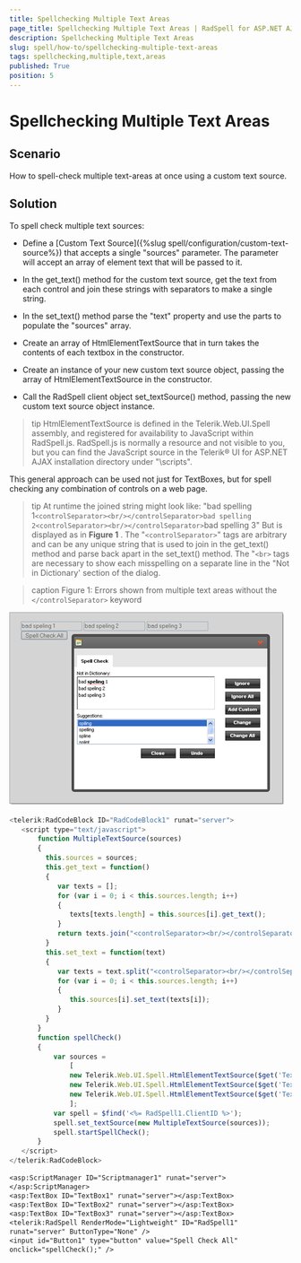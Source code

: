 ```yaml
---
title: Spellchecking Multiple Text Areas
page_title: Spellchecking Multiple Text Areas | RadSpell for ASP.NET AJAX Documentation
description: Spellchecking Multiple Text Areas
slug: spell/how-to/spellchecking-multiple-text-areas
tags: spellchecking,multiple,text,areas
published: True
position: 5
---
```


# Spellchecking Multiple Text Areas

## Scenario

How to spell-check multiple text-areas at once using a custom text source.

## Solution

To spell check multiple text sources:

* Define a [Custom Text Source]({%slug spell/configuration/custom-text-source%}) that accepts a single "sources" parameter. The parameter will accept an array of element text that will be passed to it.

* In the get_text() method for the custom text source, get the text from each control and join these strings with separators to make a single string.

* In the set_text() method parse the "text" property and use the parts to populate the "sources" array.

* Create an array of HtmlElementTextSource that in turn takes the contents of each textbox in the constructor.

* Create an instance of your new custom text source object, passing the array of HtmlElementTextSource in the constructor.

* Call the RadSpell client object set_textSource() method, passing the new custom text source object instance.

>tip HtmlElementTextSource is defined in the Telerik.Web.UI.Spell assembly, and registered for availability to JavaScript within RadSpell.js. RadSpell.js is normally a resource and not visible to you, but you can find the JavaScript source in the Telerik® UI for ASP.NET AJAX installation directory under "\scripts".

This general approach can be used not just for TextBoxes, but for spell checking any combination of controls on a web page.

>tip At runtime the joined string might look like:
>"bad spelling 1`<controlSeparator><br/></controlSeparator>bad spelling 2<controlSeparator><br/></controlSeparator>`bad spelling 3"
>But is displayed as in **Figure 1** .
>The "`<controlSeparator>`" tags are arbitrary and can be any unique string that is used to join in the get_text() method and parse back apart in the set_text() method. The "`<br>` tags are necessary to show each misspelling on a separate line in the "Not in Dictionary' section of the dialog.
>

>caption Figure 1: Errors shown from multiple text areas without the `</controlSeparator>` keyword

![](images/spell-howto001.png)

````JavaScript
<telerik:RadCodeBlock ID="RadCodeBlock1" runat="server">
   <script type="text/javascript">
	   function MultipleTextSource(sources)
	   {
		 this.sources = sources;
		 this.get_text = function()
		 {
			var texts = [];
			for (var i = 0; i < this.sources.length; i++)
			{
			   texts[texts.length] = this.sources[i].get_text();
			}
			return texts.join("<controlSeparator><br/></controlSeparator>");
		 }
		 this.set_text = function(text)
		 {
			var texts = text.split("<controlSeparator><br/></controlSeparator>");
			for (var i = 0; i < this.sources.length; i++)
			{
			   this.sources[i].set_text(texts[i]);
			}
		 }
	   }
	   function spellCheck()
	   {    
		   var sources =
			   [
			   new Telerik.Web.UI.Spell.HtmlElementTextSource($get('TextBox1')),
			   new Telerik.Web.UI.Spell.HtmlElementTextSource($get('TextBox2')),
			   new Telerik.Web.UI.Spell.HtmlElementTextSource($get('TextBox3'))
			   ];
		   var spell = $find('<%= RadSpell1.ClientID %>');
		   spell.set_textSource(new MultipleTextSource(sources));
		   spell.startSpellCheck();
	   }
   </script>
</telerik:RadCodeBlock> 
````

````ASP.NET
<asp:ScriptManager ID="Scriptmanager1" runat="server">
</asp:ScriptManager>
<asp:TextBox ID="TextBox1" runat="server"></asp:TextBox>
<asp:TextBox ID="TextBox2" runat="server"></asp:TextBox>
<asp:TextBox ID="TextBox3" runat="server"></asp:TextBox>
<telerik:RadSpell RenderMode="Lightweight" ID="RadSpell1" runat="server" ButtonType="None" />
<input id="Button1" type="button" value="Spell Check All" onclick="spellCheck();" /> 
````


